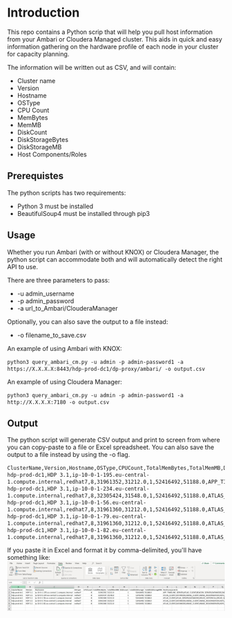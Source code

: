 # Introduction
This repo contains a Python scrip that will help you pull host information from your Ambari or Cloudera Managed cluster. This aids in quick and easy information gathering on the hardware profile of each node in your cluster for capacity planning. 

The information will be written out as CSV, and will contain:
* Cluster name
* Version
* Hostname
* OSType
* CPU Count
* MemBytes
* MemMB
* DiskCount
* DiskStorageBytes
* DiskStorageMB
* Host Components/Roles

## Prerequistes
The python scripts has two requirements:
* Python 3 must be installed
* BeautifulSoup4 must be installed through pip3

## Usage
Whether you run Ambari (with or without KNOX) or Cloudera Manager, the python script can accommodate both and will automatically detect the right API to use. 

There are three parameters to pass:
* -u admin_username
* -p admin_password
* -a url_to_Ambari/ClouderaManager

Optionally, you can also save the output to a file instead:
* -o filename_to_save.csv

An example of using Ambari with KNOX:
```
python3 query_ambari_cm.py -u admin -p admin-password1 -a https://X.X.X.X:8443/hdp-prod-dc1/dp-proxy/ambari/ -o output.csv
```

An example of using Cloudera Manager:
```
python3 query_ambari_cm.py -u admin -p admin-password1 -a http://X.X.X.X:7180 -o output.csv
```

## Output
The python script will generate CSV output and print to screen from where you can copy-paste to a file or Excel spreadsheet. You can also save the output to a file instead by using the -o flag. 

```
ClusterName,Version,Hostname,OSType,CPUCount,TotalMemBytes,TotalMemMB,DiskCount,TotalDiskStorage,TotalDiskStorageMB,HostComponents
hdp-prod-dc1,HDP 3.1,ip-10-0-1-195.eu-central-1.compute.internal,redhat7,8,31961352,31212.0,1,52416492,51188.0,APP_TIMELINE_SERVER;ATLAS_CLIENT;BEACON_SERVER;DATANODE;DATA_ANALYTICS_STUDIO_EVENT_PROCESSOR;DATA_ANALYTICS_STUDIO_WEBAPP;DP_PROFILER_AGENT;DRUID_BROKER;DRUID_COORDINATOR;DRUID_OVERLORD;DRUID_ROUTER;HBASE_CLIENT;HDFS_CLIENT;HISTORYSERVER;HIVE_CLIENT;HIVE_METASTORE;HIVE_SERVER;HIVE_SERVER_INTERACTIVE;INFRA_SOLR_CLIENT;KNOX_GATEWAY;LOGSEARCH_LOGFEEDER;MAPREDUCE2_CLIENT;NIFI_REGISTRY_MASTER;RANGER_ADMIN;RANGER_TAGSYNC;RANGER_USERSYNC;REGISTRY_SERVER;SECONDARY_NAMENODE;SPARK2_CLIENT;STREAMSMSGMGR;TEZ_CLIENT;YARN_CLIENT;ZOOKEEPER_CLIENT
hdp-prod-dc1,HDP 3.1,ip-10-0-1-234.eu-central-1.compute.internal,redhat7,8,32305424,31548.0,1,52416492,51188.0,ATLAS_CLIENT;DATANODE;HBASE_CLIENT;HBASE_REGIONSERVER;HDFS_CLIENT;HIVE_CLIENT;KAFKA_BROKER;LOGSEARCH_LOGFEEDER;MAPREDUCE2_CLIENT;METRICS_MONITOR;NIFI_MASTER;NODEMANAGER;SPARK2_CLIENT;TEZ_CLIENT;YARN_CLIENT;ZOOKEEPER_CLIENT;ZOOKEEPER_SERVER
hdp-prod-dc1,HDP 3.1,ip-10-0-1-56.eu-central-1.compute.internal,redhat7,8,31961360,31212.0,1,52416492,51188.0,ATLAS_CLIENT;ATLAS_SERVER;DATANODE;DRUID_HISTORICAL;DRUID_MIDDLEMANAGER;HBASE_CLIENT;HBASE_MASTER;HIVE_CLIENT;INFRA_SOLR;LIVY2_SERVER;LOGSEARCH_LOGFEEDER;LOGSEARCH_SERVER;MAPREDUCE2_CLIENT;METRICS_COLLECTOR;METRICS_GRAFANA;METRICS_MONITOR;NAMENODE;NIFI_CA;RESOURCEMANAGER;SPARK2_CLIENT;SPARK2_JOBHISTORYSERVER;SUPERSET;TEZ_CLIENT;ZOOKEEPER_CLIENT
hdp-prod-dc1,HDP 3.1,ip-10-0-1-79.eu-central-1.compute.internal,redhat7,8,31961360,31212.0,1,52416492,51188.0,ATLAS_CLIENT;DATANODE;HBASE_CLIENT;HBASE_REGIONSERVER;HDFS_CLIENT;HIVE_CLIENT;KAFKA_BROKER;LOGSEARCH_LOGFEEDER;MAPREDUCE2_CLIENT;METRICS_MONITOR;NIFI_MASTER;NODEMANAGER;SPARK2_CLIENT;TEZ_CLIENT;YARN_CLIENT;ZOOKEEPER_CLIENT;ZOOKEEPER_SERVER
hdp-prod-dc1,HDP 3.1,ip-10-0-1-82.eu-central-1.compute.internal,redhat7,8,31961360,31212.0,1,52416492,51188.0,ATLAS_CLIENT;DATANODE;HBASE_CLIENT;HBASE_REGIONSERVER;HDFS_CLIENT;HIVE_CLIENT;KAFKA_BROKER;LOGSEARCH_LOGFEEDER;MAPREDUCE2_CLIENT;METRICS_MONITOR;NIFI_MASTER;NODEMANAGER;SPARK2_CLIENT;TEZ_CLIENT;YARN_CLIENT;ZOOKEEPER_CLIENT;ZOOKEEPER_SERVER
```

If you paste it in Excel and format it by comma-delimited, you'll have something like:
![alt text](https://github.com/willie-engelbrecht/cm_ambari_report_host_information/raw/master/excel_output.JPG "Excel Output")
